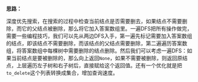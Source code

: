**思路：**

深度优先搜索，在搜索的过程中检查当前结点是否需要删去，如果结点不需要删除，而它的父结点被删除，那么将它加入答案数组里。一遍DFS把所有操作做完，需要一些编程技巧，我们可以先从两边DFS入手，第一遍先标记需要加入答案数组的结点，即该结点不需要删除，而该结点的父结点需要删除，第二遍遍历答案数组，将答案数组中每棵树中需要删除的结点删除。然后我们可以考虑一遍DFS：如果当前结点是要被删除的，那么向上返回`None`，如果不需要被删除，则返回原结点，上层遍历左子树和右子树后，直接赋给这个返回值。还有一个优化就是把`to_delete`这个列表转换成集合，增加查询速度。

